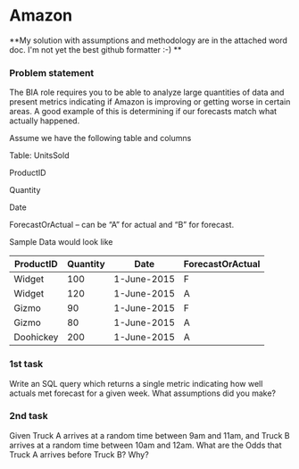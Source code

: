 # Amazon 

**My solution with assumptions and methodology are in the attached word doc. I'm not yet the best github formatter :-) **

### Problem statement
The BIA role requires you to be able to analyze large quantities of data and present metrics indicating if Amazon is improving or getting worse in certain areas.  A good example of this is determining if our forecasts match what actually happened. 

Assume we have the following table and columns 

Table: UnitsSold

   ProductID

   Quantity

   Date

  ForecastOrActual – can be “A” for actual and “B” for forecast. 

Sample Data would look like 


| ProductID | Quantity | Date        | ForecastOrActual |
| --------- | -------- | ----------- | ---------------- |
| Widget    | 100      | 1-June-2015 | F 				|
| Widget    | 120      | 1-June-2015 | A 				|
| Gizmo     | 90       | 1-June-2015 | F 				| 
| Gizmo     | 80       | 1-June-2015 | A				|
| Doohickey | 200      | 1-June-2015 | A 				|

### 1st task

Write an SQL query which returns a single metric indicating how well actuals met forecast for a given week.  What assumptions did you make?

### 2nd task

Given Truck A arrives at a random time between 9am and 11am, and Truck B arrives at a random time between 10am and 12am.  What are the Odds that Truck A arrives before Truck B?  Why?
